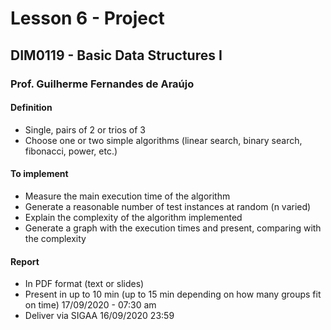 # Lesson 6 - Project

## DIM0119 - Basic Data Structures I

### Prof. Guilherme Fernandes de Araújo

#### Definition

- Single, pairs of 2 or trios of 3
- Choose one or two simple algorithms (linear search, binary search, fibonacci, power, etc.)

#### To implement

- Measure the main execution time of the algorithm
- Generate a reasonable number of test instances at random (n varied)
- Explain the complexity of the algorithm implemented
- Generate a graph with the execution times and present, comparing with the complexity

#### Report

- In PDF format (text or slides)
- Present in up to 10 min (up to 15 min depending on how many groups fit on time) 17/09/2020 - 07:30 am
- Deliver via SIGAA 16/09/2020 23:59
